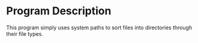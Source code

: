 # Program Description
This program simply uses system paths to sort files into directories through their file types.

